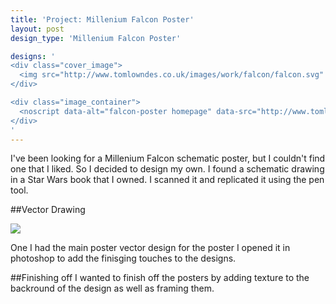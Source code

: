 ```yaml
---
title: 'Project: Millenium Falcon Poster'
layout: post
design_type: 'Millenium Falcon Poster'

designs: '
<div class="cover_image">
  <img src="http://www.tomlowndes.co.uk/images/work/falcon/falcon.svg" alt="alt foundry logo"/>
</div>

<div class="image_container">
  <noscript data-alt="falcon-poster homepage" data-src="http://www.tomlowndes.co.uk/images/work/falcon/homepage.jpg" data-src-retina="http://tomlowndes.co.uk/images/work/falcon-poster/homepage@2x.jpg"><img src="http://www.tomlowndes.co.uk/images/work/falcon/homepage.jpg" alt="falcon-poster homepage"></noscript>
</div>
'
---
```


I've been looking for a Millenium Falcon schematic poster, but I couldn't find one that I liked. So I decided to design my own. I found a schematic drawing in a Star Wars book that I owned. I scanned it and replicated it using the pen tool. 
<!--more-->

##Vector Drawing

<img src="http://www.tomlowndes.co.uk/images/work/falcon/falcon.gif">

One I had the main poster vector design for the poster I opened it in photoshop to add the finisging touches to the designs.

##Finishing off
I wanted to finish off the posters by adding texture to the backround of the design as well as framing them.
